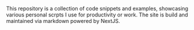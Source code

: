 This repository is a collection of code snippets and examples, showcasing various personal scrpts I use for productivity or work. The site is build and maintained via markdown powered by NextJS.

